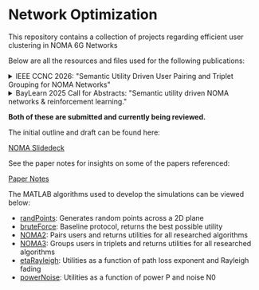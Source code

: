 # Network Optimization

This repository contains a collection of projects regarding efficient user clustering in NOMA 6G Networks

Below are all the resources and files used for the following publications:

<details>
    <summary>IEEE CCNC 2026: "Semantic Utility Driven User Pairing and Triplet Grouping for NOMA Networks"</summary>

This paper looks into optimal algorithms for user pairing and triplet grouping in Non-Orthogonal Multiple Access (NOMA) wireless systems, aiming to maximize total utility by unifying channel characteristics with semantic relevance. As 6G wireless systems move toward task-oriented communication, it becomes increasingly important to consider the meaning and importance of user data in resource allocation. We evaluate several existing algorithms including brute force, Hungarian, and greedy approaches under a utility model that incorporates semantic value. Our study show that many traditional algorithms, designed without semantics in mind, perform suboptimally in this setting. Therefore, we propose a greedy algorithm called Semantic Greedy NOMA (SG-NOMA) that considers both channel diversity and semantic value, and demonstrate through simulations that it closely approximates brute force performance with significantly lower complexity. These findings highlight the importance of integrating semantic considerations into user grouping strategies for 6G wireless NOMA deployments.

</details>

<details>
    <summary>BayLearn 2025 Call for Abstracts: "Semantic utility driven NOMA networks & reinforcement learning."</summary>

Non-Orthogonal Multiple Access (NOMA) systems allow simultaneous communication among users with varying channel conditions, maximizing spectral efficiency via power-domain multiplexing. Traditional user pairing methods, such as greedy algorithms, optimize based on distance and fading, but overlook the content-level importance of the transmitted data. In this work, we propose a reinforcement learning framework for semantic-aware user pairing, where a Q-learning agent learns to group users by jointly considering physical channel conditions and the semantic value of their data. Users transmitting more meaningful or application-critical information are prioritized in pairing, leading to improved network performance from both spectral and content perspectives. We simulate a 10-user environment with randomized channel conditions and semantic priorities, and train the agent over 1000+ episodes. Preliminary results show that the learned policy captures pairing patterns similar to greedy baselines while offering greater adaptability for dynamic user and traffic profiles. This approach reflects a key design goal of 6G networks, to intelligently allocate resources based on both signal quality and data importance, and offers a path toward maximizing overall utility in future wireless systems.

</details>

<p><strong>Both of these are submitted and currently being reviewed.</strong></p>

The initial outline and draft can be found here:

[NOMA Slidedeck](https://docs.google.com/presentation/d/1_N1oKkR_PmWWJWkS9RF0X-JVHOiJuH3OqhkIK069pV0/edit?usp=sharing)

See the paper notes for insights on some of the papers referenced:

[Paper Notes](https://docs.google.com/document/d/14G8pNsJsSaJc02iIsvGAqQGKgUyCtUJMqTkqEhJl50w/edit?tab=t.0)

The MATLAB algorithms used to develop the simulations can be viewed below:

- [randPoints](./randPoints.m): Generates random points across a 2D plane
- [bruteForce](./bruteForce.m): Baseline protocol, returns the best possible utility
- [NOMA2](./NOMA2.m): Pairs users and returns utilities for all researched algorithms
- [NOMA3](./NOMA3.m): Groups users in triplets and returns utilities for all researched algorithms
- [etaRayleigh](./etaRayleigh.m): Utilities as a function of path loss exponent and Rayleigh fading
- [powerNoise](./powerNoise.m): Utilities as a function of power P and noise N0
